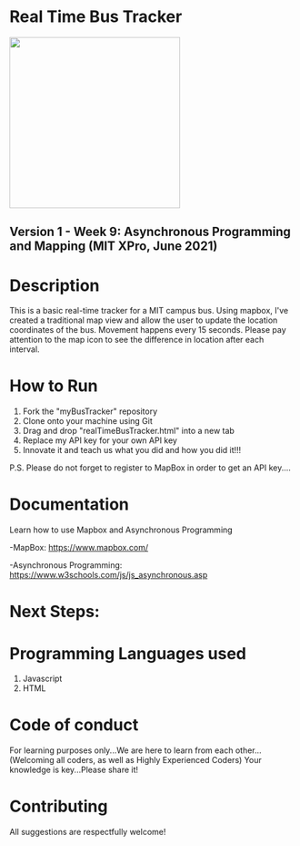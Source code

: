 # Real Time Bus Tracker 

<img src="" width="300px"/>

## Version 1 - Week 9: Asynchronous Programming and Mapping (MIT XPro, June 2021)

# Description

This is a basic real-time tracker for a MIT campus bus.  Using mapbox, I've created a traditional map view and allow the user to update the location coordinates of the bus. Movement happens every 15 seconds.  Please pay attention to the map icon to see the difference in location after each interval.

# How to Run

1) Fork the "myBusTracker" repository
2) Clone onto your machine using Git
3) Drag and drop "realTimeBusTracker.html" into a new tab
4) Replace my API key for your own API key
5) Innovate it and teach us what you did and how you did it!!!

P.S. Please do not forget to register to MapBox in order to get an API key....


# Documentation

Learn how to use Mapbox and Asynchronous Programming 

-MapBox: https://www.mapbox.com/

-Asynchronous Programming: https://www.w3schools.com/js/js_asynchronous.asp

# Next Steps:

# Programming Languages used
1) Javascript
2) HTML

# Code of conduct
For learning purposes only...We are here to learn from each other...(Welcoming all coders, as well as Highly Experienced Coders) Your knowledge is key...Please share it!

# Contributing
All suggestions are respectfully welcome! 
